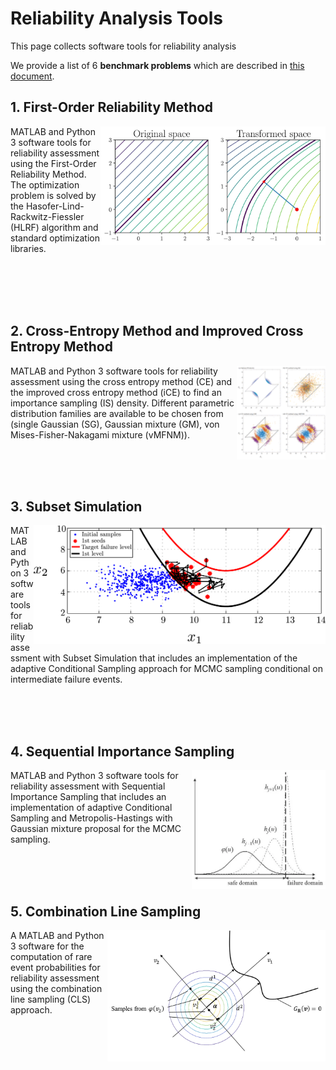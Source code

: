 # Reliability Analysis Tools

This page collects software tools for reliability analysis

We provide a list of 6 **benchmark problems** which are described in [this document](./reliability_examples.pdf).



## 1. First-Order Reliability Method

<img src="./images/FORM_pic.webp" align="right" height="190">

MATLAB and Python 3 software tools for reliability assessment using the First-Order Reliability Method. The optimization problem is solved by the Hasofer-Lind-Rackwitz-Fiessler (HLRF) algorithm and standard optimization libraries.

</br> </br> </br> </br> 



## 2. Cross-Entropy Method and Improved Cross Entropy Method

<img src="./images/CE_pic.jpg" align="right" height="150">

MATLAB and Python 3 software tools for reliability assessment using the cross entropy method (CE) and the improved cross entropy method (iCE) to find an importance sampling (IS) density. Different parametric distribution families are available to be chosen from (single Gaussian (SG), Gaussian mixture (GM), von Mises-Fisher-Nakagami mixture (vMFNM)).

</br> </br> </br> 



## 3. Subset Simulation

<img src="./images/SuS_pic.webp" align="right" height="190">

MATLAB and Python 3 software tools for reliability assessment with Subset Simulation that includes an implementation of the adaptive Conditional Sampling approach for MCMC sampling conditional on intermediate failure events.

</br> </br> </br> 



## 4. Sequential Importance Sampling

<img src="./images/SIS_pic.webp" align="right" height="190">

MATLAB and Python 3 software tools for reliability assessment with Sequential Importance Sampling that includes an implementation of adaptive Conditional Sampling and Metropolis-Hastings with Gaussian mixture proposal for the MCMC sampling.

</br> </br> </br> 



## 5. Combination Line Sampling

<img src="./images/CLS_pic.jpg" align="right" height="210">

A MATLAB and Python 3 software for the computation of rare event probabilities for reliability assessment using the combination line sampling (CLS) approach. 

</br> </br> </br> 

